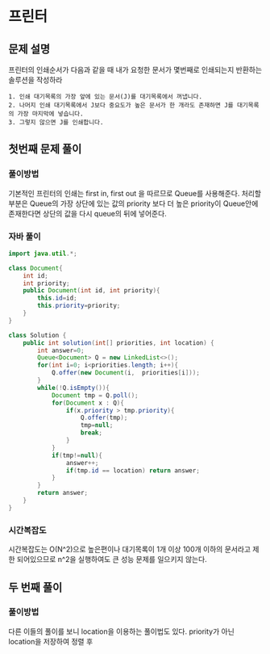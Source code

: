 # 프린터

## 문제 설명

프린터의 인쇄순서가 다음과 같을 때 내가 요청한 문서가 몇번째로 인쇄되는지 반환하는 솔루션을 작성하라

```
1. 인쇄 대기목록의 가장 앞에 있는 문서(J)를 대기목록에서 꺼냅니다.
2. 나머지 인쇄 대기목록에서 J보다 중요도가 높은 문서가 한 개라도 존재하면 J를 대기목록의 가장 마지막에 넣습니다.
3. 그렇지 않으면 J를 인쇄합니다.
```

## 첫번째 문제 풀이

### 풀이방법

기본적인 프린터의 인쇄는 first in, first out 을 따르므로 Queue를 사용해준다.
처리할 부분은 Queue의 가장 상단에 있는 값의 priority 보다 더 높은 priority이 Queue안에 존재한다면 상단의 값을 다시 queue의 뒤에 넣어준다.

### 자바 풀이

```java
import java.util.*;

class Document{
	int id;
	int priority;
	public Document(int id, int priority){
		this.id=id;
		this.priority=priority;
	}
}

class Solution {
    public int solution(int[] priorities, int location) {
        int answer=0;
		Queue<Document> Q = new LinkedList<>();
		for(int i=0; i<priorities.length; i++){
			Q.offer(new Document(i,  priorities[i]));
		}
		while(!Q.isEmpty()){
			Document tmp = Q.poll();
			for(Document x : Q){
				if(x.priority > tmp.priority){
					Q.offer(tmp);
					tmp=null;
					break;
				}
			}
			if(tmp!=null){
				answer++;
				if(tmp.id == location) return answer;
			}
		}
		return answer;
    }
}

```

### 시간복잡도

시간복잡도는 O(N^2)으로 높은편이나
대기목록이 1개 이상 100개 이하의 문서라고 제한 되어있으므로 n^2을 실행하여도 큰 성능 문제를 일으키지 않는다.

## 두 번째 풀이

### 풀이방법

다른 이들의 풀이를 보니 location을 이용하는 풀이법도 있다.
priority가 아닌 location을 저장하여 정렬 후
